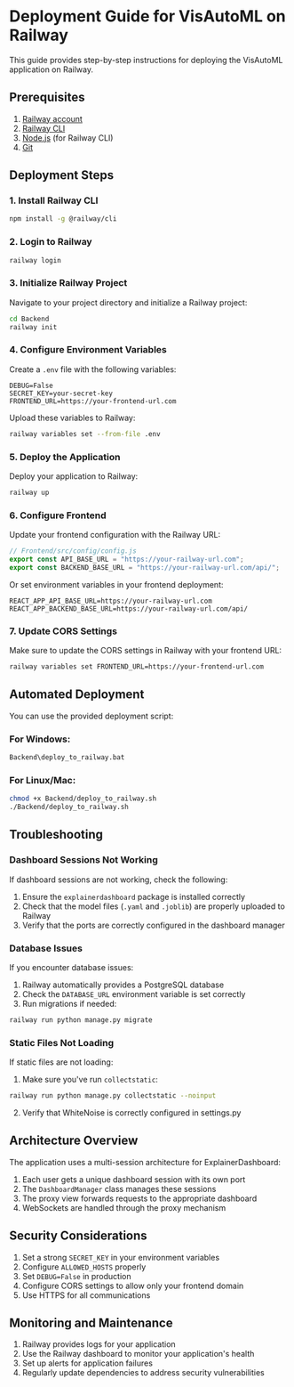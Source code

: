 # Deployment Guide for VisAutoML on Railway

This guide provides step-by-step instructions for deploying the VisAutoML application on Railway.

## Prerequisites

1. [Railway account](https://railway.app/)
2. [Railway CLI](https://docs.railway.app/develop/cli)
3. [Node.js](https://nodejs.org/) (for Railway CLI)
4. [Git](https://git-scm.com/)

## Deployment Steps

### 1. Install Railway CLI

```bash
npm install -g @railway/cli
```

### 2. Login to Railway

```bash
railway login
```

### 3. Initialize Railway Project

Navigate to your project directory and initialize a Railway project:

```bash
cd Backend
railway init
```

### 4. Configure Environment Variables

Create a `.env` file with the following variables:

```
DEBUG=False
SECRET_KEY=your-secret-key
FRONTEND_URL=https://your-frontend-url.com
```

Upload these variables to Railway:

```bash
railway variables set --from-file .env
```

### 5. Deploy the Application

Deploy your application to Railway:

```bash
railway up
```

### 6. Configure Frontend

Update your frontend configuration with the Railway URL:

```javascript
// Frontend/src/config/config.js
export const API_BASE_URL = "https://your-railway-url.com";
export const BACKEND_BASE_URL = "https://your-railway-url.com/api/";
```

Or set environment variables in your frontend deployment:

```
REACT_APP_API_BASE_URL=https://your-railway-url.com
REACT_APP_BACKEND_BASE_URL=https://your-railway-url.com/api/
```

### 7. Update CORS Settings

Make sure to update the CORS settings in Railway with your frontend URL:

```bash
railway variables set FRONTEND_URL=https://your-frontend-url.com
```

## Automated Deployment

You can use the provided deployment script:

### For Windows:

```bash
Backend\deploy_to_railway.bat
```

### For Linux/Mac:

```bash
chmod +x Backend/deploy_to_railway.sh
./Backend/deploy_to_railway.sh
```

## Troubleshooting

### Dashboard Sessions Not Working

If dashboard sessions are not working, check the following:

1. Ensure the `explainerdashboard` package is installed correctly
2. Check that the model files (`.yaml` and `.joblib`) are properly uploaded to Railway
3. Verify that the ports are correctly configured in the dashboard manager

### Database Issues

If you encounter database issues:

1. Railway automatically provides a PostgreSQL database
2. Check the `DATABASE_URL` environment variable is set correctly
3. Run migrations if needed:

```bash
railway run python manage.py migrate
```

### Static Files Not Loading

If static files are not loading:

1. Make sure you've run `collectstatic`:

```bash
railway run python manage.py collectstatic --noinput
```

2. Verify that WhiteNoise is correctly configured in settings.py

## Architecture Overview

The application uses a multi-session architecture for ExplainerDashboard:

1. Each user gets a unique dashboard session with its own port
2. The `DashboardManager` class manages these sessions
3. The proxy view forwards requests to the appropriate dashboard
4. WebSockets are handled through the proxy mechanism

## Security Considerations

1. Set a strong `SECRET_KEY` in your environment variables
2. Configure `ALLOWED_HOSTS` properly
3. Set `DEBUG=False` in production
4. Configure CORS settings to allow only your frontend domain
5. Use HTTPS for all communications

## Monitoring and Maintenance

1. Railway provides logs for your application
2. Use the Railway dashboard to monitor your application's health
3. Set up alerts for application failures
4. Regularly update dependencies to address security vulnerabilities 